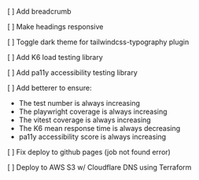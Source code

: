 [ ] Add breadcrumb

[ ] Make headings responsive

[ ] Toggle dark theme for tailwindcss-typography plugin

[ ] Add K6 load testing library

[ ] Add pa11y accessibility testing library

[ ] Add betterer to ensure:

- The test number is always increasing
- The playwright coverage is always increasing
- The vitest coverage is always increasing
- The K6 mean response time is always decreasing
- pa11y accessibility score is always increasing

[ ] Fix deploy to github pages (job not found error)

[ ] Deploy to AWS S3 w/ Cloudflare DNS using Terraform
